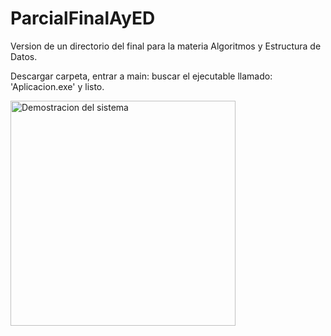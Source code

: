 # ParcialFinalAyED
Version de un directorio del final para la materia Algoritmos y Estructura de Datos. 

Descargar carpeta, entrar a main: buscar el ejecutable llamado: 'Aplicacion.exe' y listo.

<img alt="Demostracion del sistema" src="https://imgur.com/a/dgnDkWZ" width="360px"/>
